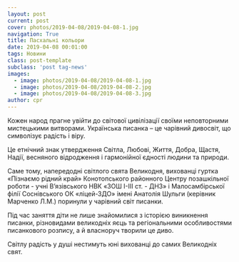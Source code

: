 ```yaml
---
layout: post
current: post
cover: photos/2019-04-08/2019-04-08-1.jpg
navigation: True
title: Пасхальні кольори
date: 2019-04-08 00:01:00
tags: Новини
class: post-template
subclass: 'post tag-news'
images:
  - image: photos/2019-04-08/2019-04-08-1.jpg
  - image: photos/2019-04-08/2019-04-08-2.jpg
  - image: photos/2019-04-08/2019-04-08-3.jpg
author: cpr
---
```


Кожен народ прагне увійти до світової цивілізації своїми неповторними мистецькими витворами. Українська писанка – це чарівний дивосвіт, що символізує радість і віру.

Це етнічний знак утвердження Світла, Любові, Життя, Добра, Щастя, Надії, весняного відродження і гармонійної єдності людини та природи.

Саме тому, напередодні світлого свята Великодня, вихованці гуртка «Пізнаємо рідний край» Конотопського районного Центру позашкільної роботи - учні В’язівського НВК «ЗОШ І-ІІІ ст. - ДНЗ» і Малосамбірської філії Соснівського ОК «ліцей-ЗДО» імені Анатолія Шульги (керівник Марченко Л.М.) поринули у чарівний світ писанки.

Під час заняття діти не лише знайомилися з історією виникнення писанки, різновидами великодніх яєць та регіональними особливостями писанкового розпису, а й власноруч творили це диво.

Світлу радість у душі нестимуть юні вихованці до самих Великодніх свят.
